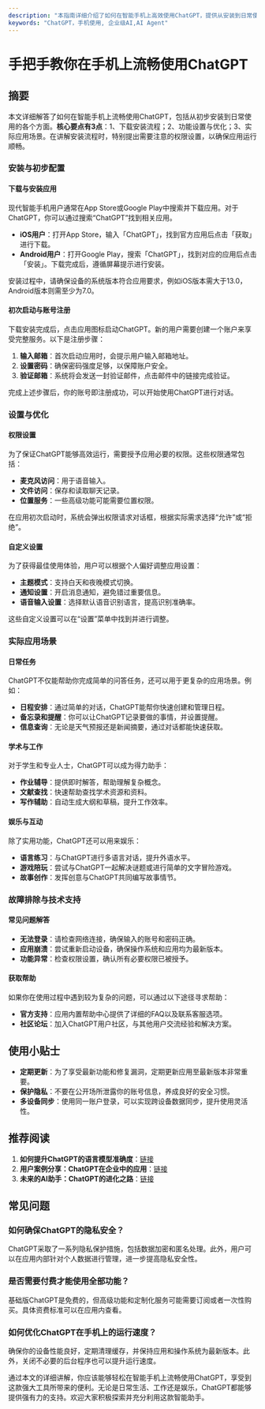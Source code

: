 ```yaml
---
description: "本指南详细介绍了如何在智能手机上高效使用ChatGPT，提供从安装到日常使用的全面教程。"
keywords: "ChatGPT，手机使用, 企业级AI,AI Agent"
---
```

# 手把手教你在手机上流畅使用ChatGPT

## 摘要

本文详细解答了如何在智能手机上流畅使用ChatGPT，包括从初步安装到日常使用的各个方面。**核心要点有3点**：1、下载安装流程；2、功能设置与优化；3、实际应用场景。在讲解安装流程时，特别提出需要注意的权限设置，以确保应用运行顺畅。

### 安装与初步配置

#### 下载与安装应用

现代智能手机用户通常在App Store或Google Play中搜索并下载应用。对于ChatGPT，你可以通过搜索“ChatGPT”找到相关应用。

- **iOS用户**：打开App Store，输入「ChatGPT」，找到官方应用后点击「获取」进行下载。
- **Android用户**：打开Google Play，搜索「ChatGPT」，找到对应的应用后点击「安装」。下载完成后，遵循屏幕提示进行安装。

安装过程中，请确保设备的系统版本符合应用要求，例如iOS版本需大于13.0，Android版本则需至少为7.0。

#### 初次启动与账号注册

下载安装完成后，点击应用图标启动ChatGPT。新的用户需要创建一个账户来享受完整服务。以下是注册步骤：

1. **输入邮箱**：首次启动应用时，会提示用户输入邮箱地址。
2. **设置密码**：确保密码强度足够，以保障账户安全。
3. **验证邮箱**：系统将会发送一封验证邮件，点击邮件中的链接完成验证。

完成上述步骤后，你的账号即注册成功，可以开始使用ChatGPT进行对话。

### 设置与优化

#### 权限设置

为了保证ChatGPT能够高效运行，需要授予应用必要的权限。这些权限通常包括：

- **麦克风访问**：用于语音输入。
- **文件访问**：保存和读取聊天记录。
- **位置服务**：一些高级功能可能需要位置权限。

在应用初次启动时，系统会弹出权限请求对话框，根据实际需求选择“允许”或“拒绝”。

#### 自定义设置

为了获得最佳使用体验，用户可以根据个人偏好调整应用设置：

- **主题模式**：支持白天和夜晚模式切换。
- **通知设置**：开启消息通知，避免错过重要信息。
- **语音输入设置**：选择默认语音识别语言，提高识别准确率。

这些自定义设置可以在“设置”菜单中找到并进行调整。

### 实际应用场景

#### 日常任务

ChatGPT不仅能帮助你完成简单的问答任务，还可以用于更复杂的应用场景。例如：

- **日程安排**：通过简单的对话，ChatGPT能帮你快速创建和管理日程。
- **备忘录和提醒**：你可以让ChatGPT记录要做的事情，并设置提醒。
- **信息查询**：无论是天气预报还是新闻摘要，通过对话都能快速获取。

#### 学术与工作

对于学生和专业人士，ChatGPT可以成为得力助手：

- **作业辅导**：提供即时解答，帮助理解复杂概念。
- **文献查找**：快速帮助查找学术资源和资料。
- **写作辅助**：自动生成大纲和草稿，提升工作效率。

#### 娱乐与互动

除了实用功能，ChatGPT还可以用来娱乐：

- **语言练习**：与ChatGPT进行多语言对话，提升外语水平。
- **游戏陪玩**：尝试与ChatGPT一起解决谜题或进行简单的文字冒险游戏。
- **故事创作**：发挥创意与ChatGPT共同编写故事情节。

### 故障排除与技术支持

#### 常见问题解答

- **无法登录**：请检查网络连接，确保输入的账号和密码正确。
- **应用崩溃**：尝试重新启动设备，确保操作系统和应用均为最新版本。
- **功能异常**：检查权限设置，确认所有必要权限已被授予。

#### 获取帮助

如果你在使用过程中遇到较为复杂的问题，可以通过以下途径寻求帮助：

- **官方支持**：应用内置帮助中心提供了详细的FAQ以及联系客服选项。
- **社区论坛**：加入ChatGPT用户社区，与其他用户交流经验和解决方案。

## 使用小贴士

- **定期更新**：为了享受最新功能和修复漏洞，定期更新应用至最新版本非常重要。
- **保护隐私**：不要在公开场所泄露你的账号信息，养成良好的安全习惯。
- **多设备同步**：使用同一账户登录，可以实现跨设备数据同步，提升使用灵活性。

## 推荐阅读

1. **如何提升ChatGPT的语言模型准确度**：[链接](https://example.com/improve-chatgpt-accuracy)
2. **用户案例分享：ChatGPT在企业中的应用**：[链接](https://example.com/chatgpt-business-case-studies)
3. **未来的AI助手：ChatGPT的进化之路**：[链接](https://example.com/future-of-chatgpt)

## 常见问题

### **如何确保ChatGPT的隐私安全？**

ChatGPT采取了一系列隐私保护措施，包括数据加密和匿名处理。此外，用户可以在应用内部针对个人数据进行管理，进一步提高隐私安全性。

### **是否需要付费才能使用全部功能？**

基础版ChatGPT是免费的，但高级功能和定制化服务可能需要订阅或者一次性购买。具体资费标准可以在应用内查看。

### **如何优化ChatGPT在手机上的运行速度？**

确保你的设备性能良好，定期清理缓存，并保持应用和操作系统为最新版本。此外，关闭不必要的后台程序也可以提升运行速度。

通过本文的详细讲解，你应该能够轻松在智能手机上流畅使用ChatGPT，享受到这款强大工具所带来的便利。无论是日常生活、工作还是娱乐，ChatGPT都能够提供强有力的支持。欢迎大家积极探索并充分利用这款智能助手。

